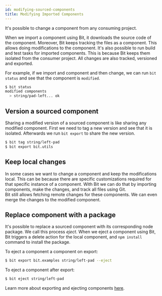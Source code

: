 ```yaml
---
id: modifying-sourced-components
title: Modifying Imported Components
---
```


It's possible to change a component from any consuming project.

When we import a component using Bit, it downloads the source code of the component. Moreover, Bit keeps tracking the files as a component. This allows doing modifications to the component. It's also possible to run build and test tasks for imported components. This is because Bit keeps them isolated from the consumer project. All changes are also tracked, versioned and exported.

For example, if we import and component and then change, we can run `bit status` and see that the component is `modified`.

```bash
$ bit status
modified components
  > string/pad-left... ok
```

## Version a sourced component

Sharing a modified version of a sourced component is like sharing any modified component. First we need to tag a new version and see that it is isolated. Afterwards we run `bit export` to share the new version.

```bash
$ bit tag string/left-pad
$ bit export bit.utils
```

## Keep local changes

In some cases we want to change a component and keep the modifications local. This can be because there are specific customizations required for that specific instance of a component. With Bit we can do that by importing components, make the changes, and track all files using Git.  
Bit still allows fetching remote changes for these components. We can even merge the changes to the modified component.

## Replace component with a package

It's possible to replace a sourced component with its corresponding node package. We call this process *eject*. When we eject a component using Bit, Bit triggers a delete action for the local component, and `npm install` command to install the package.

To eject a component a component on export:

```bash
$ bit export bit.examples string/left-pad --eject
```

To eject a component after export:

```bash
$ bit eject string/left-pad
```

Learn more about exporting and ejecting components [here](/docs/organizing-components.html#remove-a-component-from-your-repository-after-an-export).
